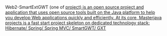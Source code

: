 Web2-SmartExtGWT (one of <a href='http://masterjava.ru>masterjava</a'> project) is an open source project and application that uses open source tools built on the Java platform to help you develop Web applications quickly and efficiently. At its core, Masterjava projects is a fast start project skeleton on dedicated technology stack: Hibernate/ Spring/ Spring MVC/ SmartGWT/ GXT